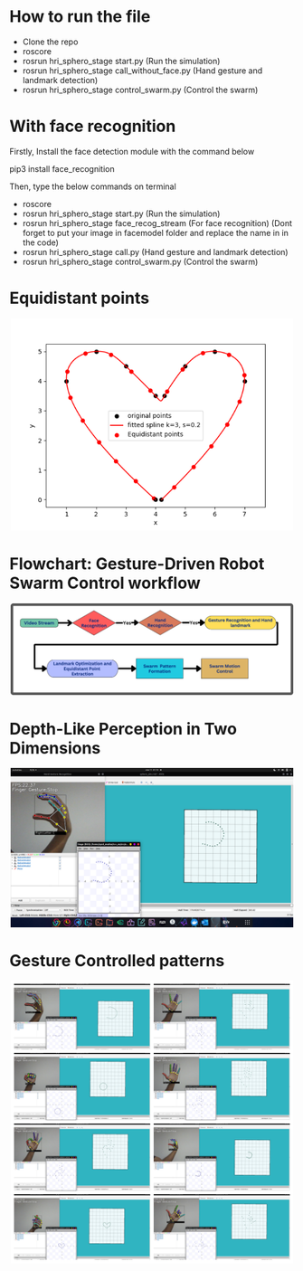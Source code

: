 # How to run the file

- Clone the repo 
- roscore
- rosrun hri_sphero_stage start.py (Run the simulation)
- rosrun hri_sphero_stage call_without_face.py (Hand gesture and landmark detection)
- rosrun hri_sphero_stage control_swarm.py (Control the swarm)

# With face recognition 

Firstly, Install the face detection module with the command below

pip3 install face_recognition

Then, type the below commands on terminal

- roscore
- rosrun hri_sphero_stage start.py (Run the simulation)
- rosrun hri_sphero_stage face_recog_stream (For face recognition) (Dont forget to put your image in facemodel folder and replace the name in in the code)
- rosrun hri_sphero_stage call.py (Hand gesture and landmark detection)
- rosrun hri_sphero_stage control_swarm.py (Control the swarm)

<!-- ![Alt text](relative%20path/Images/Big_c.png?raw=true "Title") -->
<!-- ![Getting Started](sphero_stage/Images/Big_c.png) -->

# Equidistant points
<div style="text-align:center">
  <img src="sphero_stage/Images/Heart_curve.png" alt="Getting Started" width="500"/>
</div>

# Flowchart: Gesture-Driven Robot Swarm Control workflow
<div style="text-align:center">
  <img src="sphero_stage/Images/HRI flowchart.png" alt="Getting Started" width="500"/>
</div>

# Depth-Like Perception in Two Dimensions
<div style="text-align:center">
  <img src="sphero_stage/Images/Big_c.png" alt="Getting Started" width="500"/>
</div>

# Gesture Controlled patterns
<div style="text-align:center">
  <img src="sphero_stage/Images/collages_photos.jpg" alt="Getting Started" width="500"/>
</div>